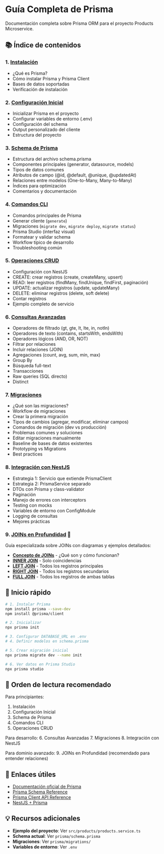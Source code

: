 # Guía Completa de Prisma

Documentación completa sobre Prisma ORM para el proyecto Products Microservice.

## 📚 Índice de contenidos

### 1. [Instalación](./01-instalacion.md)
- ¿Qué es Prisma?
- Cómo instalar Prisma y Prisma Client
- Bases de datos soportadas
- Verificación de instalación

### 2. [Configuración Inicial](./02-configuracion-inicial.md)
- Inicializar Prisma en el proyecto
- Configurar variables de entorno (.env)
- Configuración del schema
- Output personalizado del cliente
- Estructura del proyecto

### 3. [Schema de Prisma](./03-schema-prisma.md)
- Estructura del archivo schema.prisma
- Componentes principales (generator, datasource, models)
- Tipos de datos comunes
- Atributos de campo (@id, @default, @unique, @updatedAt)
- Relaciones entre modelos (One-to-Many, Many-to-Many)
- Índices para optimización
- Comentarios y documentación

### 4. [Comandos CLI](./04-comandos-cli.md)
- Comandos principales de Prisma
- Generar cliente (`generate`)
- Migraciones (`migrate dev`, `migrate deploy`, `migrate status`)
- Prisma Studio (interfaz visual)
- Formatear y validar schema
- Workflow típico de desarrollo
- Troubleshooting común

### 5. [Operaciones CRUD](./05-operaciones-crud.md)
- Configuración con NestJS
- CREATE: crear registros (create, createMany, upsert)
- READ: leer registros (findMany, findUnique, findFirst, paginación)
- UPDATE: actualizar registros (update, updateMany)
- DELETE: eliminar registros (delete, soft delete)
- Contar registros
- Ejemplo completo de servicio

### 6. [Consultas Avanzadas](./06-consultas-avanzadas.md)
- Operadores de filtrado (gt, gte, lt, lte, in, notIn)
- Operadores de texto (contains, startsWith, endsWith)
- Operadores lógicos (AND, OR, NOT)
- Filtrar por relaciones
- Incluir relaciones (JOIN)
- Agregaciones (count, avg, sum, min, max)
- Group By
- Búsqueda full-text
- Transacciones
- Raw queries (SQL directo)
- Distinct

### 7. [Migraciones](./07-migraciones.md)
- ¿Qué son las migraciones?
- Workflow de migraciones
- Crear la primera migración
- Tipos de cambios (agregar, modificar, eliminar campos)
- Comandos de migración (dev vs producción)
- Problemas comunes y soluciones
- Editar migraciones manualmente
- Baseline de bases de datos existentes
- Prototyping vs Migrations
- Best practices

### 8. [Integración con NestJS](./08-integracion-nestjs.md)
- Estrategia 1: Servicio que extiende PrismaClient
- Estrategia 2: PrismaService separado
- DTOs con Prisma y class-validator
- Paginación
- Manejo de errores con interceptors
- Testing con mocks
- Variables de entorno con ConfigModule
- Logging de consultas
- Mejores prácticas

### 9. [JOINs en Profundidad](./Joins/README.md) 🔗
Guía especializada sobre JOINs con diagramas y ejemplos detallados:
- **[Concepto de JOINs](./Joins/00-concepto-joins.md)** - ¿Qué son y cómo funcionan?
- **[INNER JOIN](./Joins/01-inner-join.md)** - Solo coincidencias
- **[LEFT JOIN](./Joins/02-left-join.md)** - Todos los registros principales
- **[RIGHT JOIN](./Joins/03-right-join.md)** - Todos los registros secundarios
- **[FULL JOIN](./Joins/04-full-join.md)** - Todos los registros de ambas tablas

## 🚀 Inicio rápido

```bash
# 1. Instalar Prisma
npm install prisma --save-dev
npm install @prisma/client

# 2. Inicializar
npx prisma init

# 3. Configurar DATABASE_URL en .env
# 4. Definir modelos en schema.prisma

# 5. Crear migración inicial
npx prisma migrate dev --name init

# 6. Ver datos en Prisma Studio
npx prisma studio
```

## 📖 Orden de lectura recomendado

Para principiantes:
1. Instalación
2. Configuración Inicial
3. Schema de Prisma
4. Comandos CLI
5. Operaciones CRUD

Para desarrollo:
6. Consultas Avanzadas
7. Migraciones
8. Integración con NestJS

Para dominio avanzado:
9. JOINs en Profundidad (recomendado para entender relaciones)

## 🔗 Enlaces útiles

- [Documentación oficial de Prisma](https://www.prisma.io/docs)
- [Prisma Schema Reference](https://www.prisma.io/docs/reference/api-reference/prisma-schema-reference)
- [Prisma Client API Reference](https://www.prisma.io/docs/reference/api-reference/prisma-client-reference)
- [NestJS + Prisma](https://docs.nestjs.com/recipes/prisma)

## 💡 Recursos adicionales

- **Ejemplo del proyecto**: Ver `src/products/products.service.ts`
- **Schema actual**: Ver `prisma/schema.prisma`
- **Migraciones**: Ver `prisma/migrations/`
- **Variables de entorno**: Ver `.env`
